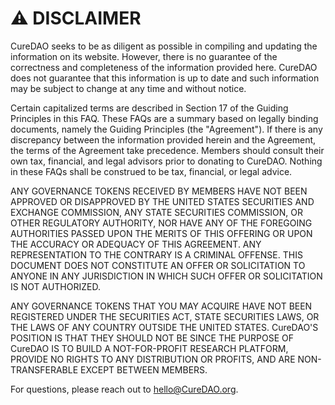# ⚠ DISCLAIMER

CureDAO seeks to be as diligent as possible in compiling and updating the information on its website. However, there is no guarantee of the correctness and completeness of the information provided here. CureDAO does not guarantee that this information is up to date and such information may be subject to change at any time and without notice.

Certain capitalized terms are described in Section 17 of the Guiding Principles in this FAQ. These FAQs are a summary based on legally binding documents, namely the Guiding Principles (the "Agreement"). If there is any discrepancy between the information provided herein and the Agreement, the terms of the Agreement take precedence. Members should consult their own tax, financial, and legal advisors prior to donating to CureDAO. Nothing in these FAQs shall be construed to be tax, financial, or legal advice.

ANY GOVERNANCE TOKENS RECEIVED BY MEMBERS HAVE NOT BEEN APPROVED OR DISAPPROVED BY THE UNITED STATES SECURITIES AND EXCHANGE COMMISSION, ANY STATE SECURITIES COMMISSION, OR OTHER REGULATORY AUTHORITY, NOR HAVE ANY OF THE FOREGOING AUTHORITIES PASSED UPON THE MERITS OF THIS OFFERING OR UPON THE ACCURACY OR ADEQUACY OF THIS AGREEMENT. ANY REPRESENTATION TO THE CONTRARY IS A CRIMINAL OFFENSE. THIS DOCUMENT DOES NOT CONSTITUTE AN OFFER OR SOLICITATION TO ANYONE IN ANY JURISDICTION IN WHICH SUCH OFFER OR SOLICITATION IS NOT AUTHORIZED.

ANY GOVERNANCE TOKENS THAT YOU MAY ACQUIRE HAVE NOT BEEN REGISTERED UNDER THE SECURITIES ACT, STATE SECURITIES LAWS, OR THE LAWS OF ANY COUNTRY OUTSIDE THE UNITED STATES. CureDAO'S POSITION IS THAT THEY SHOULD NOT BE SINCE THE PURPOSE OF CureDAO IS TO BUILD A NOT-FOR-PROFIT RESEARCH PLATFORM, PROVIDE NO RIGHTS TO ANY DISTRIBUTION OR PROFITS, AND ARE NON-TRANSFERABLE EXCEPT BETWEEN MEMBERS.

For questions, please reach out to hello@CureDAO.org.
